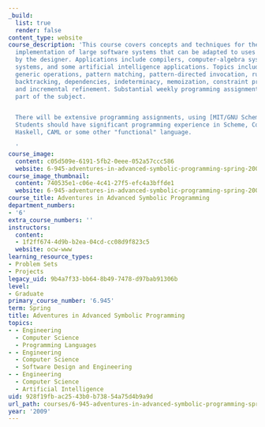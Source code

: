 ```yaml
---
_build:
  list: true
  render: false
content_type: website
course_description: 'This course covers concepts and techniques for the design and
  implementation of large software systems that can be adapted to uses not anticipated
  by the designer. Applications include compilers, computer-algebra systems, deductive
  systems, and some artificial intelligence applications. Topics include combinators,
  generic operations, pattern matching, pattern-directed invocation, rule systems,
  backtracking, dependencies, indeterminacy, memoization, constraint propagation,
  and incremental refinement. Substantial weekly programming assignments are an integral
  part of the subject.


  There will be extensive programming assignments, using [MIT/GNU Scheme](http://www.gnu.org/software/mit-scheme/).
  Students should have significant programming experience in Scheme, Common Lisp,
  Haskell, CAML or some other "functional" language.

  '
course_image:
  content: c05d509e-6191-5fb2-0eee-052a57ccc586
  website: 6-945-adventures-in-advanced-symbolic-programming-spring-2009
course_image_thumbnail:
  content: 740535e1-c06e-4c41-27f5-efc4a3bffde1
  website: 6-945-adventures-in-advanced-symbolic-programming-spring-2009
course_title: Adventures in Advanced Symbolic Programming
department_numbers:
- '6'
extra_course_numbers: ''
instructors:
  content:
  - 1f2ff674-4d9b-b2ea-04cd-cc08d9f823c5
  website: ocw-www
learning_resource_types:
- Problem Sets
- Projects
legacy_uid: 9b4a7f33-bb64-8b49-7478-d97bab91306b
level:
- Graduate
primary_course_number: '6.945'
term: Spring
title: Adventures in Advanced Symbolic Programming
topics:
- - Engineering
  - Computer Science
  - Programming Languages
- - Engineering
  - Computer Science
  - Software Design and Engineering
- - Engineering
  - Computer Science
  - Artificial Intelligence
uid: 928f19fb-ac25-43b0-b738-54a75d4b9a9d
url_path: courses/6-945-adventures-in-advanced-symbolic-programming-spring-2009
year: '2009'
---
```

